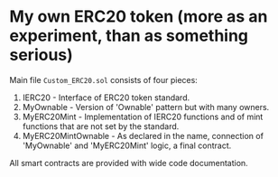 # My own ERC20 token (more as an experiment, than as something serious)

Main file `Custom_ERC20.sol` consists of four pieces:
1. IERC20 - Interface of ERC20 token standard.
2. MyOwnable - Version of 'Ownable' pattern but with many owners.
3. MyERC20Mint - Implementation of IERC20 functions and of mint functions that are not set by the standard.
4. MyERC20MintOwnable - As declared in the name, connection of 'MyOwnable' and 'MyERC20Mint' logic, a final contract.

All smart contracts are provided with wide code documentation.
